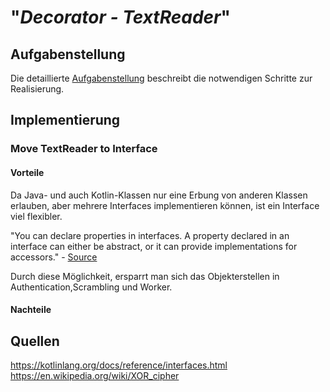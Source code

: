 # "*Decorator - TextReader*"

## Aufgabenstellung
Die detaillierte [Aufgabenstellung](TASK.md) beschreibt die notwendigen Schritte zur Realisierung.

## Implementierung

### Move TextReader to Interface

#### Vorteile
Da Java- und auch Kotlin-Klassen nur eine Erbung von anderen Klassen erlauben, 
aber mehrere Interfaces implementieren können, ist ein Interface viel flexibler.

"You can declare properties in interfaces. A property declared in an interface can either be abstract, 
or it can provide implementations for accessors." - [Source](https://kotlinlang.org/docs/reference/interfaces.html)

Durch diese Möglichkeit, ersparrt man sich das Objekterstellen in Authentication,Scrambling und Worker.

#### Nachteile

## Quellen
https://kotlinlang.org/docs/reference/interfaces.html
https://en.wikipedia.org/wiki/XOR_cipher
